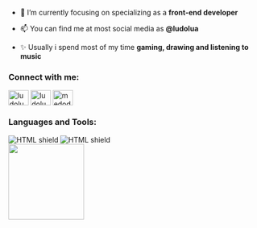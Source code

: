 

- 🌱 I’m currently focusing on specializing as a **front-end developer**

- 📫 You can find me at most social media as **@ludolua**

- ✨ Usually i spend most of my time **gaming, drawing and listening to music**

### Connect with me:
<p align="left">
<a href="https://codepen.io/ludolua" target="blank"><img align="center" src="https://raw.githubusercontent.com/rahuldkjain/github-profile-readme-generator/master/src/images/icons/Social/codepen.svg" alt="ludolua" height="30" width="40" /></a>
<a href="https://dev.to/ludolua" target="blank"><img align="center" src="https://raw.githubusercontent.com/rahuldkjain/github-profile-readme-generator/master/src/images/icons/Social/devto.svg" alt="ludolua" height="30" width="40" /></a>
<a href="https://twitter.com/medodejupiter" target="blank"><img align="center" src="https://raw.githubusercontent.com/rahuldkjain/github-profile-readme-generator/master/src/images/icons/Social/twitter.svg" alt="medodejupiter" height="30" width="40" /></a>
</p>

### Languages and Tools:
<div>
  <img src="https://img.shields.io/badge/HTML5-E34F26?style=for-the-badge&logo=html5&logoColor=white" alt="HTML shield">
   <img src="https://img.shields.io/badge/BULMA-E34F26?style=for-the-badge&logo=html5&logoColor=white" alt="HTML shield">

</div>

<img height="150rem" src="https://github-readme-stats.vercel.app/api?username=ludolua&show_icons=true&theme=outrun&include_all_commits=true&count_private=true"/>
